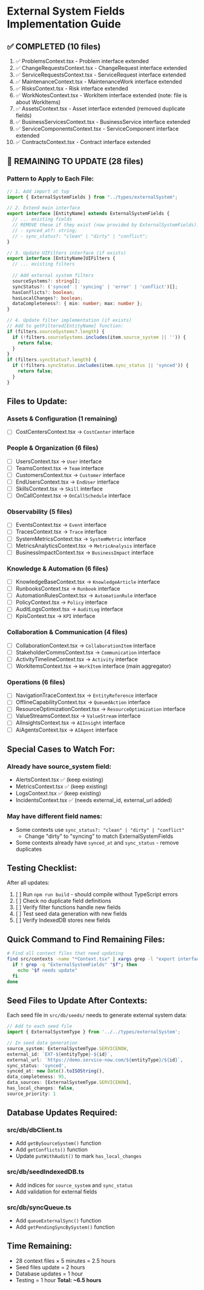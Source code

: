 # External System Fields Implementation Guide

## ✅ COMPLETED (10 files)

1. ✅ ProblemsContext.tsx - Problem interface extended
2. ✅ ChangeRequestsContext.tsx - ChangeRequest interface extended
3. ✅ ServiceRequestsContext.tsx - ServiceRequest interface extended
4. ✅ MaintenanceContext.tsx - MaintenanceWork interface extended
5. ✅ RisksContext.tsx - Risk interface extended
6. ✅ WorkNotesContext.tsx - WorkItem interface extended (note: file is about WorkItems)
7. ✅ AssetsContext.tsx - Asset interface extended (removed duplicate fields)
8. ✅ BusinessServicesContext.tsx - BusinessService interface extended
9. ✅ ServiceComponentsContext.tsx - ServiceComponent interface extended
10. ✅ ContractsContext.tsx - Contract interface extended

## 🔄 REMAINING TO UPDATE (28 files)

### Pattern to Apply to Each File:

```typescript
// 1. Add import at top
import { ExternalSystemFields } from "../types/externalSystem";

// 2. Extend main interface
export interface [EntityName] extends ExternalSystemFields {
  // ... existing fields
  // REMOVE these if they exist (now provided by ExternalSystemFields):
  // - synced_at?: string;
  // - sync_status?: "clean" | "dirty" | "conflict";
}

// 3. Update UIFilters interface (if exists)
export interface [EntityName]UIFilters {
  // ... existing filters
  
  // Add external system filters
  sourceSystems?: string[];
  syncStatus?: ('synced' | 'syncing' | 'error' | 'conflict')[];
  hasConflicts?: boolean;
  hasLocalChanges?: boolean;
  dataCompleteness?: { min: number; max: number };
}

// 4. Update filter implementation (if exists)
// Add to getFiltered[EntityName] function:
if (filters.sourceSystems?.length) {
  if (!filters.sourceSystems.includes(item.source_system || '')) {
    return false;
  }
}
if (filters.syncStatus?.length) {
  if (!filters.syncStatus.includes(item.sync_status || 'synced')) {
    return false;
  }
}
```

## Files to Update:

### Assets & Configuration (1 remaining)
- [ ] CostCentersContext.tsx → `CostCenter` interface

### People & Organization (6 files)
- [ ] UsersContext.tsx → `User` interface
- [ ] TeamsContext.tsx → `Team` interface
- [ ] CustomersContext.tsx → `Customer` interface
- [ ] EndUsersContext.tsx → `EndUser` interface
- [ ] SkillsContext.tsx → `Skill` interface
- [ ] OnCallContext.tsx → `OnCallSchedule` interface

### Observability (5 files)
- [ ] EventsContext.tsx → `Event` interface
- [ ] TracesContext.tsx → `Trace` interface
- [ ] SystemMetricsContext.tsx → `SystemMetric` interface
- [ ] MetricsAnalyticsContext.tsx → `MetricAnalysis` interface
- [ ] BusinessImpactContext.tsx → `BusinessImpact` interface

### Knowledge & Automation (6 files)
- [ ] KnowledgeBaseContext.tsx → `KnowledgeArticle` interface
- [ ] RunbooksContext.tsx → `Runbook` interface
- [ ] AutomationRulesContext.tsx → `AutomationRule` interface
- [ ] PolicyContext.tsx → `Policy` interface
- [ ] AuditLogsContext.tsx → `AuditLog` interface
- [ ] KpisContext.tsx → `KPI` interface

### Collaboration & Communication (4 files)
- [ ] CollaborationContext.tsx → `CollaborationItem` interface
- [ ] StakeholderCommsContext.tsx → `Communication` interface
- [ ] ActivityTimelineContext.tsx → `Activity` interface
- [ ] WorkItemsContext.tsx → `WorkItem` interface (main aggregator)

### Operations (6 files)
- [ ] NavigationTraceContext.tsx → `EntityReference` interface
- [ ] OfflineCapabilityContext.tsx → `QueuedAction` interface
- [ ] ResourceOptimizationContext.tsx → `ResourceOptimization` interface
- [ ] ValueStreamsContext.tsx → `ValueStream` interface
- [ ] AIInsightsContext.tsx → `AIInsight` interface
- [ ] AiAgentsContext.tsx → `AIAgent` interface

## Special Cases to Watch For:

### Already have source_system field:
- AlertsContext.tsx ✅ (keep existing)
- MetricsContext.tsx ✅ (keep existing)
- LogsContext.tsx ✅ (keep existing)
- IncidentsContext.tsx ✅ (needs external_id, external_url added)

### May have different field names:
- Some contexts use `sync_status?: "clean" | "dirty" | "conflict"`
  - Change "dirty" to "syncing" to match ExternalSystemFields
- Some contexts already have `synced_at` and `sync_status` - remove duplicates

## Testing Checklist:

After all updates:
1. [ ] Run `npm run build` - should compile without TypeScript errors
2. [ ] Check no duplicate field definitions
3. [ ] Verify filter functions handle new fields
4. [ ] Test seed data generation with new fields
5. [ ] Verify IndexedDB stores new fields

## Quick Command to Find Remaining Files:

```bash
# Find all context files that need updating
find src/contexts -name "*Context.tsx" | xargs grep -l "export interface" | while read f; do
  if ! grep -q "ExternalSystemFields" "$f"; then
    echo "$f needs update"
  fi
done
```

## Seed Files to Update After Contexts:

Each seed file in `src/db/seeds/` needs to generate external system data:

```typescript
// Add to each seed file
import { ExternalSystemType } from '../../types/externalSystem';

// In seed data generation
source_system: ExternalSystemType.SERVICENOW,
external_id: `EXT-${entityType}-${id}`,
external_url: `https://demo.service-now.com/${entityType}/${id}`,
sync_status: 'synced',
synced_at: new Date().toISOString(),
data_completeness: 95,
data_sources: [ExternalSystemType.SERVICENOW],
has_local_changes: false,
source_priority: 1
```

## Database Updates Required:

### src/db/dbClient.ts
- Add `getBySourceSystem()` function
- Add `getConflicts()` function
- Update `putWithAudit()` to mark `has_local_changes`

### src/db/seedIndexedDB.ts
- Add indices for `source_system` and `sync_status`
- Add validation for external fields

### src/db/syncQueue.ts
- Add `queueExternalSync()` function
- Add `getPendingSyncBySystem()` function

## Time Remaining:
- 28 context files × 5 minutes = 2.5 hours
- Seed files update = 2 hours
- Database updates = 1 hour
- Testing = 1 hour
**Total: ~6.5 hours**